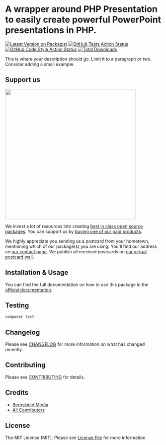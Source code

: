 # A wrapper around PHP Presentation to easily create powerful PowerPoint presentations in PHP.

[![Latest Version on Packagist](https://img.shields.io/packagist/v/bernskioldmedia/laravel-ppt.svg?style=flat-square)](https://packagist.org/packages/bernskioldmedia/laravel-ppt)
[![GitHub Tests Action Status](https://img.shields.io/github/actions/workflow/status/bernskioldmedia/laravel-ppt/run-tests.yml?branch=main&label=tests&style=flat-square)](https://github.com/bernskioldmedia/laravel-ppt/actions?query=workflow%3Arun-tests+branch%3Amain)
[![GitHub Code Style Action Status](https://img.shields.io/github/actions/workflow/status/bernskioldmedia/laravel-ppt/fix-php-code-style-issues.yml?branch=main&label=code%20style&style=flat-square)](https://github.com/bernskioldmedia/laravel-ppt/actions?query=workflow%3A"Fix+PHP+code+style+issues"+branch%3Amain)
[![Total Downloads](https://img.shields.io/packagist/dt/bernskioldmedia/laravel-ppt.svg?style=flat-square)](https://packagist.org/packages/bernskioldmedia/laravel-ppt)

This is where your description should go. Limit it to a paragraph or two. Consider adding a small example.

## Support us

[<img src="https://github-ads.s3.eu-central-1.amazonaws.com/laravel-ppt.jpg?t=1" width="419px" />](https://spatie.be/github-ad-click/laravel-ppt)

We invest a lot of resources into creating [best in class open source packages](https://spatie.be/open-source). You can
support us by [buying one of our paid products](https://spatie.be/open-source/support-us).

We highly appreciate you sending us a postcard from your hometown, mentioning which of our package(s) you are using.
You'll find our address on [our contact page](https://spatie.be/about-us). We publish all received postcards
on [our virtual postcard wall](https://spatie.be/open-source/postcards).

## Installation & Usage

You can find the full documentation on how to use this package in
the [official documentation](https://laravel-ppt.bmedia.io).

## Testing

```bash
composer test
```

## Changelog

Please see [CHANGELOG](CHANGELOG.md) for more information on what has changed recently.

## Contributing

Please see [CONTRIBUTING](CONTRIBUTING.md) for details.

## Credits

- [Bernskiold Media](https://github.com/bernskioldmedia)
- [All Contributors](../../contributors)

## License

The MIT License (MIT). Please see [License File](LICENSE.md) for more information.
